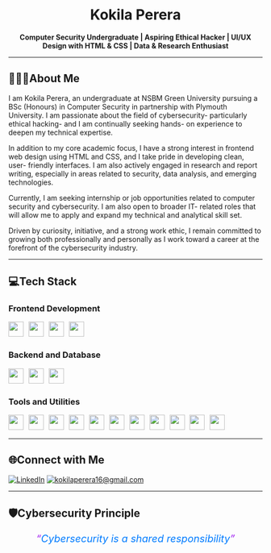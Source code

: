 <h1 align="center">Kokila Perera</h1>
<p align="center">
  <strong>Computer Security Undergraduate | Aspiring Ethical Hacker | UI/UX Design with HTML & CSS | Data & Research Enthusiast</strong>
</p>

---

## 👩🏽‍💻About Me

I am Kokila Perera, an undergraduate at NSBM Green University pursuing a BSc (Honours) in Computer Security in partnership with Plymouth University. I am passionate about the field of cybersecurity- particularly ethical hacking- and I am continually seeking hands- on experience to deepen my technical expertise.

In addition to my core academic focus, I have a strong interest in frontend web design using HTML and CSS, and I take pride in developing clean, user- friendly interfaces. I am also actively engaged in research and report writing, especially in areas related to security, data analysis, and emerging technologies.

Currently, I am seeking internship or job opportunities related to computer security and cybersecurity. I am also open to broader IT- related roles that will allow me to apply and expand my technical and analytical skill set.

Driven by curiosity, initiative, and a strong work ethic, I remain committed to growing both professionally and personally as I work toward a career at the forefront of the cybersecurity industry.

---

## 💻Tech Stack

### Frontend Development  
<p>
  <img src="https://img.shields.io/badge/HTML5-E34F26?style=for-the-badge&logo=html5&logoColor=white" height="30" style="margin-right: 6px;" />
  <img src="https://img.shields.io/badge/CSS3-1572B6?style=for-the-badge&logo=css3&logoColor=white" height="30" style="margin-right: 6px;" />
  <img src="https://img.shields.io/badge/Flutter-02569B?style=for-the-badge&logo=flutter&logoColor=white" height="30" style="margin-right: 6px;" />
  <img src="https://img.shields.io/badge/Dart-0175C2?style=for-the-badge&logo=dart&logoColor=white" height="30" style="margin-right: 6px;" />
</p>

### Backend and Database  
<p>
  <img src="https://img.shields.io/badge/Node.js-339933?style=for-the-badge&logo=nodedotjs&logoColor=white" height="30" style="margin-right: 6px;" />
  <img src="https://img.shields.io/badge/MongoDB-4EA94B?style=for-the-badge&logo=mongodb&logoColor=white" height="30" style="margin-right: 6px;" />
  <img src="https://img.shields.io/badge/MySQL-4479A1?style=for-the-badge&logo=mysql&logoColor=white" height="30" style="margin-right: 6px;" />
</p>

### Tools and Utilities  
<p>
  <img src="https://img.shields.io/badge/VirusTotal-4285F4?style=for-the-badge&logo=virus-total&logoColor=white" height="30" style="margin-right: 6px;" />
  <img src="https://img.shields.io/badge/Figma-F24E1E?style=for-the-badge&logo=figma&logoColor=white" height="30" style="margin-right: 6px;" />
  <img src="https://img.shields.io/badge/Postman-FF6C37?style=for-the-badge&logo=postman&logoColor=white" height="30" style="margin-right: 6px;" />
  <img src="https://img.shields.io/badge/AWS-232F3E?style=for-the-badge&logo=amazonaws&logoColor=white" height="30" style="margin-right: 6px;" />
  <img src="https://img.shields.io/badge/Ubuntu-E95420?style=for-the-badge&logo=ubuntu&logoColor=white" height="30" style="margin-right: 6px;" />
  <img src="https://img.shields.io/badge/Kali%20Linux-557C94?style=for-the-badge&logo=kali-linux&logoColor=white" height="30" style="margin-right: 6px;" />
  <img src="https://img.shields.io/badge/Wireshark-009999?style=for-the-badge&logo=wireshark&logoColor=white" height="30" style="margin-right: 6px;" />
  <img src="https://img.shields.io/badge/Microsoft%20Office-D83B01?style=for-the-badge&logo=microsoft-office&logoColor=white" height="30" style="margin-right: 6px;" />
  <img src="https://img.shields.io/badge/Canva-00C4CC?style=for-the-badge&logo=canva&logoColor=white" height="30" style="margin-right: 6px;" />
  <img src="https://img.shields.io/badge/VS%20Code-007ACC?style=for-the-badge&logo=visual-studio-code&logoColor=white" height="30" style="margin-right: 6px;" />
  <img src="https://img.shields.io/badge/Git-F05032?style=for-the-badge&logo=git&logoColor=white" height="30" style="margin-right: 6px;" />
</p>

---

## 🌐Connect with Me

[![LinkedIn](https://img.shields.io/badge/LinkedIn-%230077B5.svg?style=for-the-badge&logo=linkedin&logoColor=white)](https://www.linkedin.com/in/kokila-perera-741506267/)
[![kokilaperera16@gmail.com](https://img.shields.io/badge/kokilaperera16@gmail.com-D14836?style=for-the-badge&logo=gmail&logoColor=white)](mailto:kokilaperera16@gmail.com)

---

## 🛡️Cybersecurity Principle

<p align="center">
  <i>
    <span style="font-size: 20px; color:#007BFF;">
      <span style="color:#A020F0;">“</span>Cybersecurity is a shared responsibility<span style="color:#A020F0;">”</span>
    </span>
  </i>
</p>
